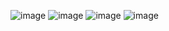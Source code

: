 ![image](https://github.com/user-attachments/assets/079e5542-edb0-4c3c-ba51-0615103353d0)
![image](https://github.com/user-attachments/assets/2e533a0e-7894-4fd2-b3b5-fceb305559fd)
![image](https://github.com/user-attachments/assets/5e92586f-a094-4897-9023-a98bdd5d40dc)
![image](https://github.com/user-attachments/assets/f47273c2-5eb3-4a25-a5f0-57db5d7d8ad3)
